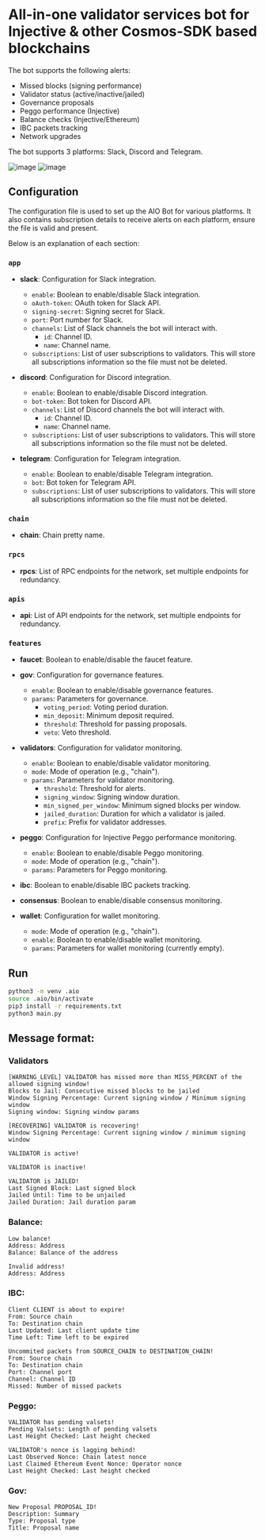 # All-in-one validator services bot for Injective & other Cosmos-SDK based blockchains

The bot supports the following alerts:
- Missed blocks (signing performance)
- Validator status (active/inactive/jailed)
- Governance proposals
- Peggo performance (Injective)
- Balance checks (Injective/Ethereum)
- IBC packets tracking
- Network upgrades

The bot supports 3 platforms: Slack, Discord and Telegram.

![image](https://github.com/user-attachments/assets/509d4235-3541-451b-a81c-4e116c522a60)
![image](https://github.com/user-attachments/assets/ac22bbed-cdcc-4a2b-9f08-5570b8f7f617)

## Configuration
The configuration file is used to set up the AIO Bot for various platforms. It also contains subscription details to receive alerts on each platform, ensure the file is valid and present.

Below is an explanation of each section:
### `app`
- **slack**: Configuration for Slack integration.
    - `enable`: Boolean to enable/disable Slack integration.
    - `oAuth-token`: OAuth token for Slack API.
    - `signing-secret`: Signing secret for Slack.
    - `port`: Port number for Slack.
    - `channels`: List of Slack channels the bot will interact with.
        - `id`: Channel ID.
        - `name`: Channel name.
    - `subscriptions`: List of user subscriptions to validators. This will store all subscriptions information so the file must not be deleted.

- **discord**: Configuration for Discord integration.
    - `enable`: Boolean to enable/disable Discord integration.
    - `bot-token`: Bot token for Discord API.
    - `channels`: List of Discord channels the bot will interact with.
        - `id`: Channel ID.
        - `name`: Channel name.
    - `subscriptions`: List of user subscriptions to validators. This will store all subscriptions information so the file must not be deleted.

- **telegram**: Configuration for Telegram integration.
    - `enable`: Boolean to enable/disable Telegram integration.
    - `bot`: Bot token for Telegram API.
    - `subscriptions`: List of user subscriptions to validators. This will store all subscriptions information so the file must not be deleted.

### `chain`
- **chain**: Chain pretty name.

### `rpcs`
- **rpcs**: List of RPC endpoints for the network, set multiple endpoints for redundancy.

### `apis`
- **api**: List of API endpoints for the network, set multiple endpoints for redundancy.

### `features`
- **faucet**: Boolean to enable/disable the faucet feature.
- **gov**: Configuration for governance features.
    - `enable`: Boolean to enable/disable governance features.
    - `params`: Parameters for governance.
        - `voting_period`: Voting period duration.
        - `min_deposit`: Minimum deposit required.
        - `threshold`: Threshold for passing proposals.
        - `veto`: Veto threshold.

- **validators**: Configuration for validator monitoring.
    - `enable`: Boolean to enable/disable validator monitoring.
    - `mode`: Mode of operation (e.g., "chain").
    - `params`: Parameters for validator monitoring.
        - `threshold`: Threshold for alerts.
        - `signing_window`: Signing window duration.
        - `min_signed_per_window`: Minimum signed blocks per window.
        - `jailed_duration`: Duration for which a validator is jailed.
        - `prefix`: Prefix for validator addresses.

- **peggo**: Configuration for Injective Peggo performance monitoring.
    - `enable`: Boolean to enable/disable Peggo monitoring.
    - `mode`: Mode of operation (e.g., "chain").
    - `params`: Parameters for Peggo monitoring.

- **ibc**: Boolean to enable/disable IBC packets tracking.
- **consensus**: Boolean to enable/disable consensus monitoring.
- **wallet**: Configuration for wallet monitoring.
    - `mode`: Mode of operation (e.g., "chain").
    - `enable`: Boolean to enable/disable wallet monitoring.
    - `params`: Parameters for wallet monitoring (currently empty).


## Run
```bash
python3 -m venv .aio
source .aio/bin/activate
pip3 install -r requirements.txt
python3 main.py
```


## Message format:
### Validators
```
[WARNING_LEVEL] VALIDATOR has missed more than MISS_PERCENT of the allowed signing window!
Blocks to Jail: Consecutive missed blocks to be jailed
Window Signing Percentage: Current signing window / Minimum signing window
Signing window: Signing window params
```

```
[RECOVERING] VALIDATOR is recovering!
Window Signing Percentage: Current signing window / minimum signing window
```

```
VALIDATOR is active!
```

```
VALIDATOR is inactive!
```

```
VALIDATOR is JAILED!
Last Signed Block: Last signed block
Jailed Until: Time to be unjailed 
Jailed Duration: Jail duration param
```

### Balance:
```
Low balance!
Address: Address
Balance: Balance of the address
```
```
Invalid address!
Address: Address
```

### IBC:
```
Client CLIENT is about to expire!
From: Source chain
To: Destination chain
Last Updated: Last client update time
Time Left: Time left to be expired
```
```
Uncommited packets from SOURCE_CHAIN to DESTINATION_CHAIN!
From: Source chain
To: Destination chain
Port: Channel port
Channel: Channel ID
Missed: Number of missed packets
```
### Peggo:
```
VALIDATOR has pending valsets!
Pending Valsets: Length of pending valsets
Last Height Checked: Last height checked
```
```
VALIDATOR's nonce is lagging behind!
Last Observed Nonce: Chain latest nonce
Last Claimed Ethereum Event Nonce: Operator nonce
Last Height Checked: Last height checked
```

### Gov:
```
New Proposal PROPOSAL_ID!
Description: Summary
Type: Proposal type
Title: Proposal name
```

